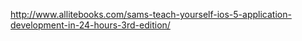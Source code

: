 http://www.allitebooks.com/sams-teach-yourself-ios-5-application-development-in-24-hours-3rd-edition/